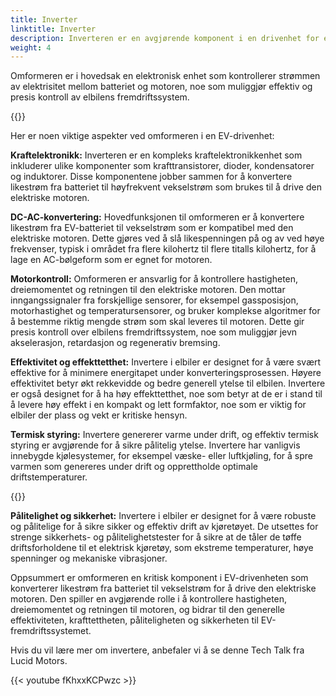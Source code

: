 ```yaml
---
title: Inverter
linktitle: Inverter
description: Inverteren er en avgjørende komponent i en drivenhet for elektriske kjøretøy (EV). Den er ansvarlig for å konvertere likestrøm (DC) elektrisitet lagret i kjøretøyets batteri til vekselstrøm (AC) elektrisitet, som deretter brukes til å drive den elektriske motoren som driver hjulene til EV.
weight: 4
---
```

<!-- markdownlint-disable MD033 -->
Omformeren er i hovedsak en elektronisk enhet som kontrollerer strømmen av elektrisitet mellom batteriet og motoren, noe som muliggjør effektiv og presis kontroll av elbilens fremdriftssystem.

{{<evkxdisplayaddarticle />}}

Her er noen viktige aspekter ved omformeren i en EV-drivenhet:

**Kraftelektronikk:** Inverteren er en kompleks kraftelektronikkenhet som inkluderer ulike komponenter som krafttransistorer, dioder, kondensatorer og induktorer. Disse komponentene jobber sammen for å konvertere likestrøm fra batteriet til høyfrekvent vekselstrøm som brukes til å drive den elektriske motoren.

**DC-AC-konvertering:** Hovedfunksjonen til omformeren er å konvertere likestrøm fra EV-batteriet til vekselstrøm som er kompatibel med den elektriske motoren. Dette gjøres ved å slå likespenningen på og av ved høye frekvenser, typisk i området fra flere kilohertz til flere titalls kilohertz, for å lage en AC-bølgeform som er egnet for motoren.

**Motorkontroll:** Omformeren er ansvarlig for å kontrollere hastigheten, dreiemomentet og retningen til den elektriske motoren. Den mottar inngangssignaler fra forskjellige sensorer, for eksempel gassposisjon, motorhastighet og temperatursensorer, og bruker komplekse algoritmer for å bestemme riktig mengde strøm som skal leveres til motoren. Dette gir presis kontroll over elbilens fremdriftssystem, noe som muliggjør jevn akselerasjon, retardasjon og regenerativ bremsing.

**Effektivitet og effekttetthet:** Invertere i elbiler er designet for å være svært effektive for å minimere energitapet under konverteringsprosessen. Høyere effektivitet betyr økt rekkevidde og bedre generell ytelse til elbilen. Invertere er også designet for å ha høy effekttetthet, noe som betyr at de er i stand til å levere høy effekt i en kompakt og lett formfaktor, noe som er viktig for elbiler der plass og vekt er kritiske hensyn.

**Termisk styring:** Invertere genererer varme under drift, og effektiv termisk styring er avgjørende for å sikre pålitelig ytelse. Invertere har vanligvis innebygde kjølesystemer, for eksempel væske- eller luftkjøling, for å spre varmen som genereres under drift og opprettholde optimale driftstemperaturer.

{{<evkxdisplayaddarticle />}}

**Pålitelighet og sikkerhet:** Invertere i elbiler er designet for å være robuste og pålitelige for å sikre sikker og effektiv drift av kjøretøyet. De utsettes for strenge sikkerhets- og pålitelighetstester for å sikre at de tåler de tøffe driftsforholdene til et elektrisk kjøretøy, som ekstreme temperaturer, høye spenninger og mekaniske vibrasjoner.

Oppsummert er omformeren en kritisk komponent i EV-drivenheten som konverterer likestrøm fra batteriet til vekselstrøm for å drive den elektriske motoren. Den spiller en avgjørende rolle i å kontrollere hastigheten, dreiemomentet og retningen til motoren, og bidrar til den generelle effektiviteten, krafttettheten, påliteligheten og sikkerheten til EV-fremdriftssystemet.

Hvis du vil lære mer om invertere, anbefaler vi å se denne Tech Talk fra Lucid Motors.

{{< youtube fKhxxKCPwzc >}}